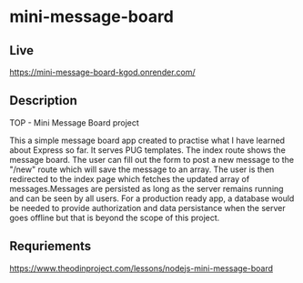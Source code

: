 # mini-message-board

## Live
https://mini-message-board-kgod.onrender.com/

## Description
TOP - Mini Message Board project

This a simple message board app created to practise what I have learned about Express so far. It serves PUG templates. The index route shows the message board. The user can fill out the form to post a new message to the "/new" route which will save the message to an array. The user is then redirected to the index page which fetches the updated array of messages.Messages are persisted as long as the server remains running and can be seen by all users. For a production ready app, a database would be needed to provide authorization and data persistance when the server goes offline but that is beyond the scope of this project.

## Requriements
https://www.theodinproject.com/lessons/nodejs-mini-message-board
